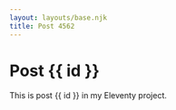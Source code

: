 ```yaml
---
layout: layouts/base.njk
title: Post 4562
---
```


# Post {{ id }}

This is post {{ id }} in my Eleventy project.
